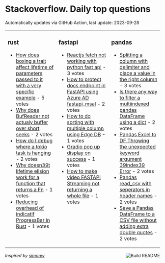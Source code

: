 # Stackoverflow. Daily top questions 

Automatically updates via GitHub Action, last update: <!-- date starts -->2023-09-28<!-- date ends -->


<table><tr><td valign="top" width="33%">

### rust
<!-- rust starts -->
* [How does boxing a trait affect lifetime of parameters passed to it  with a very specific example](https://stackoverflow.com/questions/77187550/how-does-boxing-a-trait-affect-lifetime-of-parameters-passed-to-it-with-a-ver) - 5 votes
* [Why does BufReader not actualy buffer over short seeks](https://stackoverflow.com/questions/77192724/why-does-bufreader-not-actualy-buffer-over-short-seeks) - 2 votes
* [How do I debug where a tokio task is hanging](https://stackoverflow.com/questions/77184023/how-do-i-debug-where-a-tokio-task-is-hanging) - 2 votes
* [Why doesn39t lifetime elision work for a function that returns a Fn](https://stackoverflow.com/questions/77191804/why-doesnt-lifetime-elision-work-for-a-function-that-returns-a-fn) - 1 votes
* [Reducing overhead of indicatif ProgressBar in Rust](https://stackoverflow.com/questions/77184575/reducing-overhead-of-indicatif-progressbar-in-rust) - 1 votes
<!-- rust ends -->
</td><td valign="top" width="34%">


### fastapi
<!-- fastapi starts -->
* [Reactjs fetch not working with python fast api](https://stackoverflow.com/questions/77185392/reactjs-fetch-not-working-with-python-fast-api) - 3 votes
* [How to protect docs endpoint in FastAPI using Azure AD fastapi_msal](https://stackoverflow.com/questions/77194759/how-to-protect-docs-endpoint-in-fastapi-using-azure-ad-fastapi-msal) - 2 votes
* [How to do sorting with multiple column using Edge DB](https://stackoverflow.com/questions/77192843/how-to-do-sorting-with-multiple-column-using-edge-db) - 1 votes
* [Gradio pop up display on success](https://stackoverflow.com/questions/77192757/gradio-pop-up-display-on-success) - 1 votes
* [How to make video FASTAPI Streaming not returning a whole file](https://stackoverflow.com/questions/77191215/how-to-make-video-fastapi-streaming-not-returning-a-whole-file) - 1 votes
<!-- fastapi ends -->
</td><td valign="top" width="34%">


### pandas
<!-- pandas starts -->
* [Splitting a column with delimiter and place a value in the right column](https://stackoverflow.com/questions/77197671/splitting-a-column-with-delimiter-and-place-a-value-in-the-right-column) - 3 votes
* [Is there any way to filter a multiindexed pandas DataFrame using a dict](https://stackoverflow.com/questions/77187280/is-there-any-way-to-filter-a-multi-indexed-pandas-dataframe-using-a-dict) - 2 votes
* [Pandas Excel to DF Throwing the unexpected keyword argument 39index39 Error](https://stackoverflow.com/questions/77188408/pandas-excel-to-df-throwing-the-unexpected-keyword-argument-index-error) - 2 votes
* [Pandas read_csv with seperators in header names](https://stackoverflow.com/questions/77193397/pandas-read-csv-with-seperators-in-header-names) - 2 votes
* [Save a Pandas DataFrame to a CSV file without adding extra double quotes](https://stackoverflow.com/questions/77184058/save-a-pandas-dataframe-to-a-csv-file-without-adding-extra-double-quotes) - 2 votes
<!-- pandas ends -->
</td></tr></table>

<a href="https://github.com/hp0404/hp0404/actions"><img src="https://github.com/hp0404/hp0404/workflows/Build%20README/badge.svg" align="right" alt="Build README"></a> <p>*Inspired by  [simonw](https://github.com/simonw/simonw)*</p>
